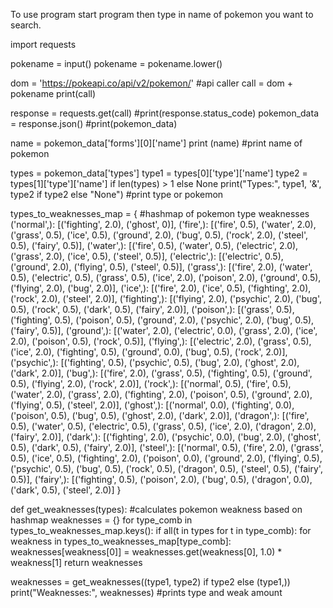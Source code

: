 To use program start program then type in name of pokemon you want to search.

import requests

pokename = input()
pokename = pokename.lower()

dom = 'https://pokeapi.co/api/v2/pokemon/'   #api caller
call = dom + pokename
print(call)

response = requests.get(call)
#print(response.status_code)
pokemon_data = response.json()
#print(pokemon_data)

name = pokemon_data['forms'][0]['name']
print (name)                                  #print name of pokemon

types = pokemon_data['types']
type1 = types[0]['type']['name']
type2 = types[1]['type']['name'] if len(types) > 1 else None
print("Types:", type1, '&', type2 if type2 else "None")   #print type or pokemon

types_to_weaknesses_map = {              #hashmap of pokemon type weaknesses
    ('normal',): [('fighting', 2.0), ('ghost', 0)],
    ('fire',): [('fire', 0.5), ('water', 2.0), ('grass', 0.5), ('ice', 0.5), ('ground', 2.0), ('bug', 0.5), ('rock', 2.0), ('steel', 0.5), ('fairy', 0.5)],
    ('water',): [('fire', 0.5), ('water', 0.5), ('electric', 2.0), ('grass', 2.0), ('ice', 0.5), ('steel', 0.5)],
    ('electric',): [('electric', 0.5), ('ground', 2.0), ('flying', 0.5), ('steel', 0.5)],
    ('grass',): [('fire', 2.0), ('water', 0.5), ('electric', 0.5), ('grass', 0.5), ('ice', 2.0), ('poison', 2.0), ('ground', 0.5), ('flying', 2.0), ('bug', 2.0)],
    ('ice',): [('fire', 2.0), ('ice', 0.5), ('fighting', 2.0), ('rock', 2.0), ('steel', 2.0)],
    ('fighting',): [('flying', 2.0), ('psychic', 2.0), ('bug', 0.5), ('rock', 0.5), ('dark', 0.5), ('fairy', 2.0)],
    ('poison',): [('grass', 0.5), ('fighting', 0.5), ('poison', 0.5), ('ground', 2.0), ('psychic', 2.0), ('bug', 0.5), ('fairy', 0.5)],
    ('ground',): [('water', 2.0), ('electric', 0.0), ('grass', 2.0), ('ice', 2.0), ('poison', 0.5), ('rock', 0.5)],
    ('flying',): [('electric', 2.0), ('grass', 0.5), ('ice', 2.0), ('fighting', 0.5), ('ground', 0.0), ('bug', 0.5), ('rock', 2.0)],
    ('psychic',): [('fighting', 0.5), ('psychic', 0.5), ('bug', 2.0), ('ghost', 2.0), ('dark', 2.0)],
    ('bug',): [('fire', 2.0), ('grass', 0.5), ('fighting', 0.5), ('ground', 0.5), ('flying', 2.0), ('rock', 2.0)],
    ('rock',): [('normal', 0.5), ('fire', 0.5), ('water', 2.0), ('grass', 2.0), ('fighting', 2.0), ('poison', 0.5), ('ground', 2.0), ('flying', 0.5), ('steel', 2.0)],
    ('ghost',): [('normal', 0.0), ('fighting', 0.0), ('poison', 0.5), ('bug', 0.5), ('ghost', 2.0), ('dark', 2.0)],
    ('dragon',): [('fire', 0.5), ('water', 0.5), ('electric', 0.5), ('grass', 0.5), ('ice', 2.0), ('dragon', 2.0), ('fairy', 2.0)],
    ('dark',): [('fighting', 2.0), ('psychic', 0.0), ('bug', 2.0), ('ghost', 0.5), ('dark', 0.5), ('fairy', 2.0)],
    ('steel',): [('normal', 0.5), ('fire', 2.0), ('grass', 0.5), ('ice', 0.5), ('fighting', 2.0), ('poison', 0.0), ('ground', 2.0), ('flying', 0.5), ('psychic', 0.5), ('bug', 0.5), ('rock', 0.5), ('dragon', 0.5), ('steel', 0.5), ('fairy', 0.5)],
    ('fairy',): [('fighting', 0.5), ('poison', 2.0), ('bug', 0.5), ('dragon', 0.0), ('dark', 0.5), ('steel', 2.0)]
}

def get_weaknesses(types):       #calculates pokemon weakness based on hashmap
        weaknesses = {}
        for type_comb in types_to_weaknesses_map.keys():
            if all(t in types for t in type_comb):
                for weakness in types_to_weaknesses_map[type_comb]:
                    weaknesses[weakness[0]] = weaknesses.get(weakness[0], 1.0) * weakness[1]
        return weaknesses

weaknesses = get_weaknesses((type1, type2) if type2 else (type1,))
print("Weaknesses:", weaknesses)    #prints type and weak amount

